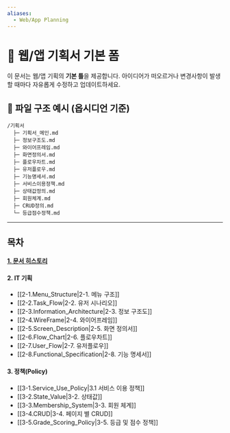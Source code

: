 ```yaml
---
aliases:
  - Web/App Planning
---
```

# 🚀 웹/앱 기획서 기본 폼

이 문서는 웹/앱 기획의 **기본 틀**을 제공합니다. 아이디어가 떠오르거나 변경사항이 발생할 때마다 자유롭게 수정하고 업데이트하세요.

## 📂 파일 구조 예시 (옵시디언 기준)

```text
/기획서
  ├─ 기획서_메인.md
  ├─ 정보구조도.md
  ├─ 와이어프레임.md
  ├─ 화면정의서.md
  ├─ 플로우차트.md
  ├─ 유저플로우.md
  ├─ 기능명세서.md
  ├─ 서비스이용정책.md
  ├─ 상태값정의.md
  ├─ 회원체계.md
  ├─ CRUD정의.md
  └─ 등급점수정책.md
```

----------------------------------------------------------------  
## 목차

#### [1. 문서 히스토리](1.Document_History)
#### 2. IT 기획
- [[2-1.Menu_Structure|2-1. 메뉴 구조]]
- [[2-2.Task_Flow|2-2. 유저 시나리오]]
- [[2-3.Information_Architecture|2-3. 정보 구조도]]
- [[2-4.WireFrame|2-4. 와이어프레임]]
- [[2-5.Screen_Description|2-5. 화면 정의서]]
 - [[2-6.Flow_Chart|2-6. 플로우차트]]
- [[2-7.User_Flow|2-7. 유저플로우]]
- [[2-8.Functional_Specification|2-8. 기능 명세서]]
#### 3. 정책(Policy)
- [[3-1.Service_Use_Policy|3.1 서비스 이용 정책]]
- [[3-2.State_Value|3-2. 상태값]]
- [[3-3.Membership_System|3-3. 회원 체계]]
- [[3-4.CRUD|3-4. 페이지 별 CRUD]]
- [[3-5.Grade_Scoring_Policy|3-5. 등급 및 점수 정책]]

